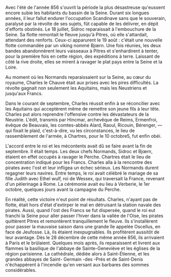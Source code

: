 

Avec l'été de l'année 856 s'ouvrit la période la plus désastreuse qu'eussent encore subie les habitants du bassin de la Seine. Durant six longues années, il leur fallut endurer l'occupation Scandinave sans que le souverain, paralysé par la révolte de ses sujets, fût capable de les délivrer, en dépit d'efforts obstinés. Le 18 juillet, Sidroc reparaissait à l'embouchure de la Seine. Sa flotte remontait le fleuve jusqu'à Pitres, où elle s'attardait, attendant des renforts. Ceux-ci apparurent le 19 août : c'était une nouvelle flotte commandée par un viking nommé Bjœrn. Une fois réunies, les deux bandes abandonnèrent leurs vaisseaux à Pitres et s'enhardirent à tenter, pour la première fois en cette région, des expéditions à terre. Laissant de côté la rive droite, elles se mirent à ravager le plat pays entre la Seine et la Loire.

Au moment où les Normands reparaissaient sur la Seine, au cœur du royaume, Charles le Chauve était aux prises avec les pires difficultés. La révolte gagnait non seulement les Aquitains, mais les Neustriens et jusqu'aux Francs.

Dans le courant de septembre, Charles réussit enfin à se réconcilier avec les Aquitains qui acceptèrent même de remettre son jeune fils à leur tête. Charles put alors reprendre l'offensive contre les dévastateurs de la Neustrie. L'édit, transmis par Hincmar, archevêque de Reims, Ermenfroi, évêque de Beauvais, les comtes-abbés Alard, Raoul, Ricouin, Bérenger, — qui fixait le plaid, c'est-à-dire, vu les circonstances, le lieu de rassemblement de l'armée, à Chartres, pour le 10 octobre5, fut enfin obéi.

L'accord entre le roi et les mécontents avait dû se faire avant la fin de septembre. Il était temps. Les deux chefs Normands, Sidroc et Bjœrn, étaient en effet occupés à ravager le Perche. Chartres était le lieu de concentration indiqué pour les Francs. Charles alla à la rencontre des pirates avec l'ost et leur infligea un échec sérieux. Les Normands durent regagner leurs navires. Entre temps, le roi avait célébré le mariage de sa fille Judith avec Ethel wulf, roi de Wessex, qui traversait la France, revenant d'un pèlerinage à Rome. La cérémonie avait eu lieu à Verberie, le 1er octobre, quelques jours avant la campagne du Perche.

En réalité, cette victoire n'eut point de résultats. Charles, n'ayant pas de flotte, était hors d'état d'extirper le mal en détruisant la station navale des pirates. Aussi, quand l'ost des Francs se fut dispersée, quand le roi eut franchi la Seine pour aller passer l'hiver dans la vallée de l'Oise, les pirates quittèrent Pitres et remontèrent tranquillement le fleuve. Ils s'installèrent pour passer la mauvaise saison dans une grande île appelée Oscellus, en face de Jeufosse. Là, ils étaient inexpugnables. Ils profitèrent aussitôt de leur avantage. Dès le 28 décembre de cette même année 856, ils arrivaient à Paris et le brûlaient. Quelques mois après, ils reparaissent et livrent aux flammes la basilique de l'abbaye de Sainte-Geneviève et les églises de la région parisienne. La cathédrale, dédiée alors à Saint-Étienne, et les grandes abbayes de Saint- Germain -des -Prés et de Saint-Denis n'échappèrent à l'incendie qu'en versant aux barbares des sommes considérables.
